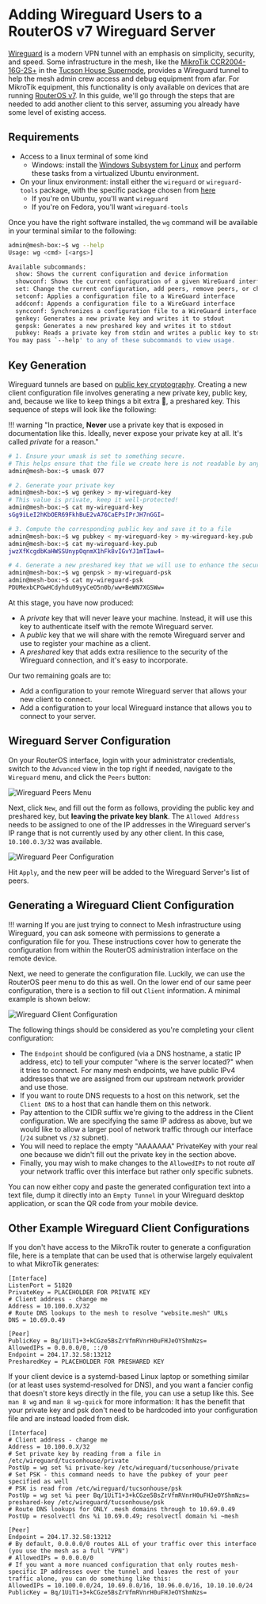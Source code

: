 # Adding Wireguard Users to a RouterOS v7 Wireguard Server

[Wireguard](https://www.wireguard.com/) is a modern VPN tunnel with an emphasis on simplicity, security, and speed.
Some infrastructure in the mesh, like the [MikroTik CCR2004-16G-2S+](https://mikrotik.com/product/ccr2004_16g_2splus) in the [Tucson House Supernode](../../networking/supernodes/tucson-house.md), provides a Wireguard tunnel to help the mesh admin crew access and debug equipment from afar.
For MikroTik equipment, this functionality is only available on devices that are running [RouterOS v7](https://help.mikrotik.com/docs/spaces/ROS/pages/115736772/Upgrading+to+v7).
In this guide, we'll go through the steps that are needed to add another client to this server, assuming you already have some level of existing access.

## Requirements

- Access to a linux terminal of some kind
  - Windows: install the [Windows Subsystem for Linux](https://learn.microsoft.com/en-us/windows/wsl/install) and perform these tasks from a virtualized Ubuntu environment.
- On your linux environment: install either the `wireguard` or `wireguard-tools` package, with the specific package chosen from [here](https://www.wireguard.com/install/)
  - If you're on Ubuntu, you'll want `wireguard`
  - If you're on Fedora, you'll want `wireguard-tools`

Once you have the right software installed, the `wg` command will be available in your terminal similar to the following:

```bash
admin@mesh-box:~$ wg --help
Usage: wg <cmd> [<args>]

Available subcommands:
  show: Shows the current configuration and device information
  showconf: Shows the current configuration of a given WireGuard interface, for use with 'setconf'
  set: Change the current configuration, add peers, remove peers, or change peers
  setconf: Applies a configuration file to a WireGuard interface
  addconf: Appends a configuration file to a WireGuard interface
  syncconf: Synchronizes a configuration file to a WireGuard interface
  genkey: Generates a new private key and writes it to stdout
  genpsk: Generates a new preshared key and writes it to stdout
  pubkey: Reads a private key from stdin and writes a public key to stdout
You may pass `--help' to any of these subcommands to view usage.
```

## Key Generation

Wireguard tunnels are based on [public key cryptography](https://en.wikipedia.org/wiki/Public-key_cryptography).
Creating a new client configuration file involves generating a new private key, public key, and, because we like to keep things a bit extra 💅, a preshared key.
This sequence of steps will look like the following:

!!! warning "In practice, **Never** use a private key that is exposed in documentation like this. Ideally, never expose your private key at all. It's called _private_ for a reason."

```bash
# 1. Ensure your umask is set to something secure.
# This helps ensure that the file we create here is not readable by any user on your machine
admin@mesh-box:~$ umask 077

# 2. Generate your private key
admin@mesh-box:~$ wg genkey > my-wireguard-key
# This value is private, keep it well-protected!
admin@mesh-box:~$ cat my-wireguard-key
sGg9iLeI2hKbOER69FkhBuE2vA76CaEPsIPrJH7nGGI=

# 3. Compute the corresponding public key and save it to a file
admin@mesh-box:~$ wg pubkey < my-wireguard-key > my-wireguard-key.pub
admin@mesh-box:~$ cat my-wireguard-key.pub
jwzXfKcgdbKaHWSSUnypOqnmX1hFk8vIGvYJ1mTIaw4=

# 4. Generate a new preshared key that we will use to enhance the security of our connection
admin@mesh-box:~$ wg genpsk > my-wireguard-psk
admin@mesh-box:~$ cat my-wireguard-psk
PDUMexbCPGwHCdyhdu09yyCeO5n0b/ww+BeWN7XGSWw=
```

At this stage, you have now produced:

- A _private_ key that will never leave your machine. Instead, it will use this key to authenticate itself with the remote Wireguard server.
- A _public_ key that we will share with the remote Wireguard server and use to register your machine as a client.
- A _preshared_ key that adds extra resilience to the security of the Wireguard connection, and it's easy to incorporate.

Our two remaining goals are to:

- Add a configuration to your remote Wireguard server that allows your new client to connect.
- Add a configuration to your local Wireguard instance that allows you to connect to your server.

## Wireguard Server Configuration

On your RouterOS interface, login with your administrator credentials, switch to the `Advanced` view in the top right if needed, navigate to the `Wireguard` menu, and click the `Peers` button:

![Wireguard Peers Menu](./img/Wireguard-Peers.png)

Next, click `New`, and fill out the form as follows, providing the public key and preshared key, but **leaving the private key blank**.
The `Allowed Address` needs to be assigned to one of the IP addresses in the Wireguard server's IP range that is not currently used by any other client.
In this case, `10.100.0.3/32` was available.

![Wireguard Peer Configuration](./img/Wireguard-Peer-Config.png)

Hit `Apply`, and the new peer will be added to the Wireguard Server's list of peers.

## Generating a Wireguard Client Configuration

!!! warning If you are just trying to connect to Mesh infrastructure using Wireguard, you can ask someone with permissions to generate a configuration file for you. These instructions cover how to generate the configuration from within the RouterOS administration interface on the remote device.

Next, we need to generate the configuration file. Luckily, we can use the RouterOS peer menu to do this as well. On the lower end of our same peer configuration, there is a section to fill out `Client` information.
A minimal example is shown below:

![Wireguard Client Configuration](./img/Wireguard-Client-Config.png)

The following things should be considered as you're completing your client configuration:

- The `Endpoint` should be configured (via a DNS hostname, a static IP address, etc) to tell your computer "where is the server located?" when it tries to connect. For many mesh endpoints, we have public IPv4 addresses that we are assigned from our upstream network provider and use those.
- If you want to route DNS requests to a host on this network, set the `Client DNS` to a host that can handle them on this network.
- Pay attention to the CIDR suffix we're giving to the address in the Client configuration. We are specifying the same IP address as above, but we would like to allow a larger pool of network traffic through our interface (`/24` subnet vs `/32` subnet).
- You will need to replace the empty "AAAAAAA" PrivateKey with your real one because we didn't fill out the private key in the section above.
- Finally, you may wish to make changes to the `AllowedIPs` to not route _all_ your network traffic over this interface but rather only specific subnets.

You can now either copy and paste the generated configuration text into a text file, dump it directly into an `Empty Tunnel` in your Wireguard desktop application, or scan the QR code from your mobile device.

## Other Example Wireguard Client Configurations

If you don't have access to the MikroTik router to generate a configuration file, here is a template that can be used that is otherwise largely equivalent to what MikroTik generates:

```
[Interface]
ListenPort = 51820
PrivateKey = PLACEHOLDER FOR PRIVATE KEY
# Client address - change me
Address = 10.100.0.X/32
# Route DNS lookups to the mesh to resolve "website.mesh" URLs
DNS = 10.69.0.49

[Peer]
PublicKey = Bq/1UiT1+3+kCGze5BsZrVfmRVnrH0uFHJeOYShmNzs=
AllowedIPs = 0.0.0.0/0, ::/0
Endpoint = 204.17.32.58:13212
PresharedKey = PLACEHOLDER FOR PRESHARED KEY
```

If your client device is a systemd-based Linux laptop or something similar (or at least uses systemd-resolved for DNS), and you want a fancier config that doesn't store keys directly in the file, you can use a setup like this. See `man 8 wg` and `man 8 wg-quick` for more information:
It has the benefit that your private key and psk don't need to be hardcoded into your configuration file and are instead loaded from disk.

```
[Interface]
# Client address - change me
Address = 10.100.0.X/32
# Set private key by reading from a file in /etc/wireguard/tucsonhouse/private
PostUp = wg set %i private-key /etc/wireguard/tucsonhouse/private
# Set PSK - this command needs to have the pubkey of your peer specified as well
# PSK is read from /etc/wireguard/tucsonhouse/psk
PostUp = wg set %i peer Bq/1UiT1+3+kCGze5BsZrVfmRVnrH0uFHJeOYShmNzs= preshared-key /etc/wireguard/tucsonhouse/psk
# Route DNS lookups for ONLY .mesh domains through to 10.69.0.49
PostUp = resolvectl dns %i 10.69.0.49; resolvectl domain %i ~mesh

[Peer]
Endpoint = 204.17.32.58:13212
# By default, 0.0.0.0/0 routes ALL of your traffic over this interface (you use the mesh as a full "VPN")
# AllowedIPs = 0.0.0.0/0
# If you want a more nuanced configuration that only routes mesh-specific IP addresses over the tunnel and leaves the rest of your traffic alone, you can do something like this:
AllowedIPs = 10.100.0.0/24, 10.69.0.0/16, 10.96.0.0/16, 10.10.10.0/24
PublicKey = Bq/1UiT1+3+kCGze5BsZrVfmRVnrH0uFHJeOYShmNzs=
```
